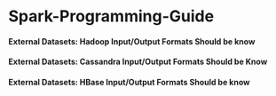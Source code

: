 # Spark-Programming-Guide


#### External Datasets: Hadoop Input/Output Formats Should be know

#### External Datasets: Cassandra Input/Output Formats Should be Know

#### External Datasets: HBase Input/Output Formats Should be know